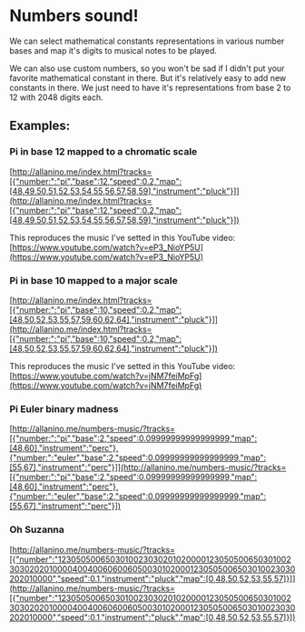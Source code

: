 # Numbers sound!

We can select mathematical constants representations in various number bases and
map it's digits to musical notes to be played.

We can also use custom numbers, so you won't be sad if I didn't put your favorite
mathematical constant in there. But it's relatively easy to add new constants in there.
We just need to have it's representations from base 2 to 12 with 2048 digits each.

## Examples:

### Pi in base 12 mapped to a chromatic scale

[http://allanino.me/index.html?tracks=[{"number:":"pi","base":12,"speed":0.2,"map":[48,49,50,51,52,53,54,55,56,57,58,59],"instrument":"pluck"}]](http://allanino.me/index.html?tracks=[{"number:":"pi","base":12,"speed":0.2,"map":[48,49,50,51,52,53,54,55,56,57,58,59],"instrument":"pluck"}])

This reproduces the music I've setted in this YouTube video: [https://www.youtube.com/watch?v=eP3_NioYP5U](https://www.youtube.com/watch?v=eP3_NioYP5U)


### Pi in base 10 mapped to a major scale

[http://allanino.me/index.html?tracks=[{"number:":"pi","base":10,"speed":0.2,"map":[48,50,52,53,55,57,59,60,62,64],"instrument":"pluck"}]](http://allanino.me/index.html?tracks=[{"number:":"pi","base":10,"speed":0.2,"map":[48,50,52,53,55,57,59,60,62,64],"instrument":"pluck"}])

This reproduces the music I've setted in this YouTube video: [https://www.youtube.com/watch?v=jNM7feiMpFg](https://www.youtube.com/watch?v=jNM7feiMpFg)

### Pi Euler binary madness

[http://allanino.me/numbers-music/?tracks=[{"number:":"pi","base":2,"speed":0.09999999999999999,"map":[48,60],"instrument":"perc"},{"number:":"euler","base":2,"speed":0.09999999999999999,"map":[55,67],"instrument":"perc"}]](http://allanino.me/numbers-music/?tracks=[{"number:":"pi","base":2,"speed":0.09999999999999999,"map":[48,60],"instrument":"perc"},{"number:":"euler","base":2,"speed":0.09999999999999999,"map":[55,67],"instrument":"perc"}])

### Oh Suzanna

[http://allanino.me/numbers-music/?tracks=[{"number":"123050500650301002303020102000012305050065030100230302020100004004006060060500301020001230505006503010023030202010000","speed":0.1,"instrument":"pluck","map":[0,48,50,52,53,55,57]}]](http://allanino.me/numbers-music/?tracks=[{"number":"123050500650301002303020102000012305050065030100230302020100004004006060060500301020001230505006503010023030202010000","speed":0.1,"instrument":"pluck","map":[0,48,50,52,53,55,57]}])
